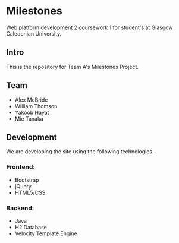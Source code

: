 # Milestones
Web platform development 2 coursework 1 for student's at Glasgow Caledonian University.
## Intro
This is the repository for Team A's Milestones Project.
## Team
* Alex McBride
* William Thomson
* Yakoob Hayat
* Mie Tanaka
## Development
We are developing the site using the following technologies.
### Frontend:
* Bootstrap
* jQuery
* HTML5/CSS
### Backend:
* Java
* H2 Database
* Velocity Template Engine
